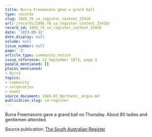 ```yaml
---
title: Burra Freemasons gave a grand ball
type: records
slug: 1845_76_sa_register_content_25410
url: /records/1845_76_sa_register_content_25410/
record_id: 1845_76_sa_register_content_25410
date: '1873-09-12'
date_display: null
volume: null
issue_number: null
page: '3'
article_type: community_notice
issue_reference: 12 September 1873, page 3
people_mentioned: []
places_mentioned:
- Burra
topics:
- community
- celebration
- event
source_document: 1985-87_Northern__Argus.md
publication_slug: sa-register
---
```


Burra Freemasons gave a grand ball on Thursday.  About 80 ladies and gentlemen attended.

Source publication: [The South Australian Register](/publications/sa-register/)
